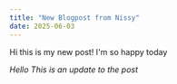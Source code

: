 ```yaml
---
title: "New Blogpost from Nissy"
date: 2025-06-03
---
```


Hi
this is my new post! I'm so happy today


*Hello This is an update to the post*
